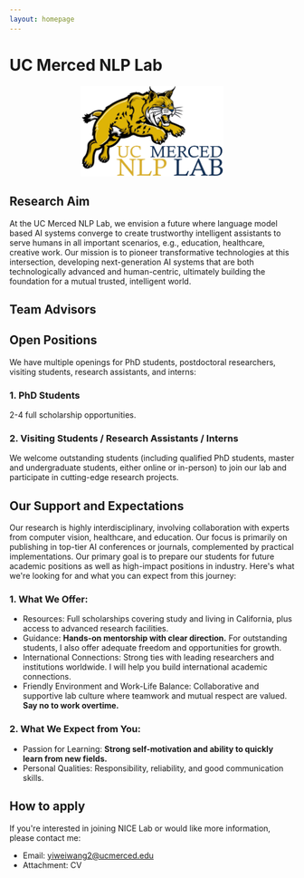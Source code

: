 ```yaml
---
layout: homepage
---
```


# UC Merced NLP Lab

<p align="center">
<img src='lab_logo.png' width = "50%">
</p>

## Research Aim

At the UC Merced NLP Lab, we envision a future where language model based AI systems converge to create trustworthy intelligent assistants to serve humans in all important scenarios, e.g., education, healthcare, creative work. 
Our mission is to pioneer transformative technologies at this intersection, developing next-generation AI systems that are both technologically advanced and human-centric, ultimately building the foundation for a mutual trusted, intelligent world.

## Team Advisors

## Open Positions

We have multiple openings for PhD students, postdoctoral researchers, visiting students, research assistants, and interns:

### 1. PhD Students

2-4 full scholarship opportunities.

### 2. Visiting Students / Research Assistants / Interns

We welcome outstanding students (including qualified PhD students, master and undergraduate students, either online or in-person) to join our lab and participate in cutting-edge research projects.


## Our Support and Expectations

Our research is highly interdisciplinary, involving collaboration with experts from computer vision, healthcare, and education. Our focus is primarily on publishing in top-tier AI conferences or journals, complemented by practical implementations. Our primary goal is to prepare our students for future academic positions as well as high-impact positions in industry. Here's what we're looking for and what you can expect from this journey:

### 1. What We Offer:
- Resources: Full scholarships covering study and living in California, plus access to advanced research facilities.
- Guidance: **Hands-on mentorship with clear direction.** For outstanding students, I also offer adequate freedom and opportunities for growth.
- International Connections: Strong ties with leading researchers and institutions worldwide. I will help you build international academic connections.
- Friendly Environment and Work-Life Balance: Collaborative and supportive lab culture where teamwork and mutual respect are valued. **Say no to work overtime.**

### 2. What We Expect from You:
- Passion for Learning: **Strong self-motivation and ability to quickly learn from new fields.**
- Personal Qualities: Responsibility, reliability, and good communication skills.

## How to apply

If you're interested in joining NICE Lab or would like more information, please contact me:
- Email: yiweiwang2@ucmerced.edu
- Attachment: CV